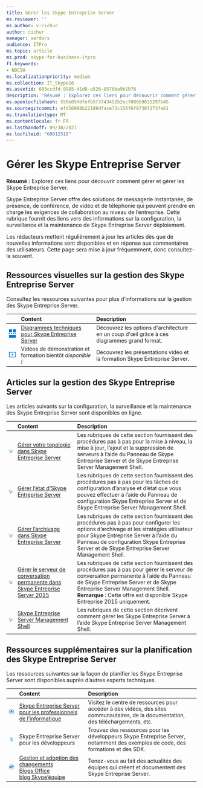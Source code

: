 ```yaml
---
title: Gérer les Skype Entreprise Server
ms.reviewer: ''
ms.author: v-cichur
author: cichur
manager: serdars
audience: ITPro
ms.topic: article
ms.prod: skype-for-business-itpro
f1.keywords:
- NOCSH
ms.localizationpriority: medium
ms.collection: IT_Skype16
ms.assetid: 603ccdfd-9985-41d8-a526-8570ba9b1b76
description: 'Résumé : Explorez ces liens pour découvrir comment gérer et gérer les Skype Entreprise Server.'
ms.openlocfilehash: 550e05fdfefb5f3743452b2ecf080b9835297b45
ms.sourcegitcommit: efd56988b22189dface73c156f6f8738f273fa61
ms.translationtype: MT
ms.contentlocale: fr-FR
ms.lasthandoff: 09/30/2021
ms.locfileid: "60012518"
---
```

# <a name="manage-skype-for-business-server"></a>Gérer les Skype Entreprise Server 

**Résumé :** Explorez ces liens pour découvrir comment gérer et gérer les Skype Entreprise Server.
  
Skype Entreprise Server offre des solutions de messagerie instantanée, de présence, de conférence, de vidéo et de téléphonie qui peuvent prendre en charge les exigences de collaboration au niveau de l’entreprise. Cette rubrique fournit des liens vers des informations sur la configuration, la surveillance et la maintenance de Skype Entreprise Server déploiement. 
  
Les rédacteurs mettent régulièrement à jour les articles dès que de nouvelles informations sont disponibles et en réponse aux commentaires des utilisateurs. Cette page sera mise à jour fréquemment, donc consultez-la souvent.

## <a name="visual-resources-about-how-to-manage-skype-for-business-server"></a>Ressources visuelles sur la gestion des Skype Entreprise Server

Consultez les ressources suivantes pour plus d’informations sur la gestion des Skype Entreprise Server.
  
|&nbsp;|Content|Description|
|:-----|:-----|:-----|
|![Icône des diagrammes techniques.](../media/87de0d09-77fd-46f2-b9f6-99a7998fd332.png)|[Diagrammes techniques pour Skype Entreprise Server](../technical-diagrams.md)  |Découvrez les options d'architecture en un coup d'œil grâce à ces diagrammes grand format.   |
|![Icône des vidéos.](../media/143e0d86-1c68-482a-9bf9-93e7966acca0.png)|Vidéos de démonstration et formation bientôt  *disponible !*   |Découvrez les présentations vidéo et la formation Skype Entreprise Server.   |
   
##  <a name="articles-about-managing-skype-for-business-server"></a>Articles sur la gestion des Skype Entreprise Server

Les articles suivants sur la configuration, la surveillance et la maintenance des Skype Entreprise Server sont disponibles en ligne. 
  
|&nbsp;|Content|Description|
|:-----|:-----|:-----|
|![Icône Numérique How To.](../media/d73b5029-a6ba-4abd-9197-d8151dabf56e.png)|[Gérer votre topologie dans Skype Entreprise Server](topology/topology.md)  |Les rubriques de cette section fournissent des procédures pas à pas pour la mise à niveau, la mise à jour, l’ajout et la suppression de serveurs à l’aide du Panneau de Skype Entreprise Server et de Skype Entreprise Server Management Shell.   |
|![Icône Numérique How To.](../media/d73b5029-a6ba-4abd-9197-d8151dabf56e.png)|[Gérer l’état d’Skype Entreprise Server](health-and-monitoring/health-and-monitoring.md)  |Les rubriques de cette section fournissent des procédures pas à pas pour les tâches de configuration d’analyse et d’état que vous pouvez effectuer à l’aide du Panneau de configuration Skype Entreprise Server et de Skype Entreprise Server Management Shell.   |
|![Icône Numérique How To.](../media/d73b5029-a6ba-4abd-9197-d8151dabf56e.png)|[Gérer l’archivage dans Skype Entreprise Server](archiving/archiving.md)  |Les rubriques de cette section fournissent des procédures pas à pas pour configurer les options d’archivage et les stratégies utilisateur pour Skype Entreprise Server à l’aide du Panneau de configuration Skype Entreprise Server et de Skype Entreprise Server Management Shell.   |
|![Icône Numérique How To.](../media/d73b5029-a6ba-4abd-9197-d8151dabf56e.png)|[Gérer le serveur de conversation permanente dans Skype Entreprise Server 2015](persistent-chat/persistent-chat.md)  |Les rubriques de cette section fournissent des procédures pas à pas pour gérer le serveur de conversation permanente à l’aide du Panneau de Skype Entreprise Server et de Skype Entreprise Server Management Shell.  <br/> **Remarque :** Cette offre est disponible Skype Entreprise 2015 uniquement.|
|![Icône Numérique How To.](../media/d73b5029-a6ba-4abd-9197-d8151dabf56e.png)|[Skype Entreprise Server Management Shell](management-shell.md) <br/> |Les rubriques de cette section décrivent comment gérer les Skype Entreprise Server à l’aide Skype Entreprise Server Management Shell.  <br/> |
   
## <a name="additional-resources-about-planning-for-skype-for-business-server"></a>Ressources supplémentaires sur la planification des Skype Entreprise Server

Les ressources suivantes sur la façon de planifier les Skype Entreprise Server sont disponibles auprès d’autres experts techniques. 
  
|&nbsp;|**Content**|**Description**|
|:-----|:-----|:-----|
|![Icône de Docs.](../media/4eff581b-890b-46cb-8224-a4122137d27e.png)|[Skype Entreprise Server pour les professionnels de l’informatique](../../Hub/index.yml)  |Visitez le centre de ressources pour accéder à des vidéos, des sites communautaires, de la documentation, des téléchargements, etc. |
|![Icône du contenu du développeur.](../media/3626138a-2778-407e-911f-a0dcbdc36684.png)|Skype Entreprise Server pour les développeurs   |Trouvez des ressources pour les développeurs Skype Entreprise Server, notamment des exemples de code, des formations et des SDK. |
|![Icône d’actualités, de blogs, etc.](../media/ac692cb8-7db8-4810-b53f-1bc88b1e4cac.png)|[Gestion et adoption des changements](https://go.microsoft.com/fwlink/p/?LinkId=532796) <br/> [Blogs Office](https://go.microsoft.com/fwlink/p/?LinkId=528899) <br/> [blog Skype’équipe](https://go.microsoft.com/fwlink/p/?LinkId=532818)  |Tenez-vous au fait des actualités des équipes qui créent et documentent des Skype Entreprise Server.  |

